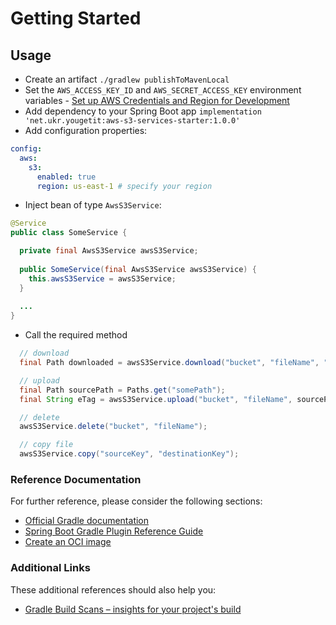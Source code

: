 # Getting Started

## Usage

* Create an artifact `./gradlew publishToMavenLocal`
* Set the `AWS_ACCESS_KEY_ID` and `AWS_SECRET_ACCESS_KEY` environment variables - [Set up AWS Credentials and Region for Development](https://docs.aws.amazon.com/sdk-for-java/v1/developer-guide/setup-credentials.html)
* Add dependency to your Spring Boot app `implementation 'net.ukr.yougetit:aws-s3-services-starter:1.0.0'`
* Add configuration properties:
```yaml
config:
  aws:
    s3:
      enabled: true
      region: us-east-1 # specify your region
```
* Inject bean of type `AwsS3Service`:
```java
@Service
public class SomeService {

  private final AwsS3Service awsS3Service;
  
  public SomeService(final AwsS3Service awsS3Service) {
    this.awsS3Service = awsS3Service;
  }
  
  ...
}
```
* Call the required method
```java
  // download
  final Path downloaded = awsS3Service.download("bucket", "fileName", "destFolder");

  // upload
  final Path sourcePath = Paths.get("somePath");
  final String eTag = awsS3Service.upload("bucket", "fileName", sourcePath);

  // delete
  awsS3Service.delete("bucket", "fileName");

  // copy file
  awsS3Service.copy("sourceKey", "destinationKey");
```

### Reference Documentation
For further reference, please consider the following sections:

* [Official Gradle documentation](https://docs.gradle.org)
* [Spring Boot Gradle Plugin Reference Guide](https://docs.spring.io/spring-boot/docs/3.0.1/gradle-plugin/reference/html/)
* [Create an OCI image](https://docs.spring.io/spring-boot/docs/3.0.1/gradle-plugin/reference/html/#build-image)

### Additional Links
These additional references should also help you:

* [Gradle Build Scans – insights for your project's build](https://scans.gradle.com#gradle)

